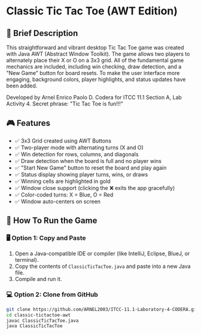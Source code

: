 # Classic Tic Tac Toe (AWT Edition)

## 📝 Brief Description
This straightforward and vibrant desktop Tic Tac Toe game was created with Java AWT (Abstract Window Toolkit). The game allows two players to alternately place their X or O on a 3x3 grid. All of the fundamental game mechanics are included, including win checking, draw detection, and a "New Game" button for board resets. To make the user interface more engaging, background colors, player highlights, and status updates have been added.

Developed by Arnel Enrico Paolo D. Codera for ITCC 11.1 Section A, Lab Activity 4.
Secret phrase: "Tic Tac Toe is fun!!!"

## 🎮 Features
- ✅ 3x3 Grid created using AWT Buttons  
- ✅ Two-player mode with alternating turns (X and O)  
- ✅ Win detection for rows, columns, and diagonals  
- ✅ Draw detection when the board is full and no player wins  
- ✅ "Start New Game" button to reset the board and play again  
- ✅ Status display showing player turns, wins, or draws  
- ✅ Winning cells are highlighted in gold  
- ✅ Window close support (clicking the ❌ exits the app gracefully)  
- ✅ Color-coded turns: X = Blue, O = Red  
- ✅ Window auto-centers on screen  

## 🚀 How To Run the Game

### 🖥️ Option 1: Copy and Paste
1. Open a Java-compatible IDE or compiler (like IntelliJ, Eclipse, BlueJ, or terminal).
2. Copy the contents of `ClassicTicTacToe.java` and paste into a new Java file.
3. Compile and run it.

### 💻 Option 2: Clone from GitHub
```bash
git clone https://github.com/ARNEL2003/ITCC-11.1-Laboratory-4-CODERA.git
cd classic-tictactoe-awt
javac ClassicTicTacToe.java
java ClassicTicTacToe





